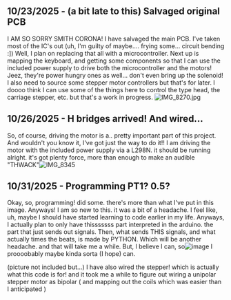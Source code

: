 <!--
  ===================    !!READ THIS NOTICE!!   ====================
  DO NOT edit this file manually. Your changes WILL BE OVERWRITTEN!
  This journal is auto generated and updated by Hack Club Blueprint.
  To edit this file, please edit your journal entries on Blueprint.
  ==================================================================
-->

## 10/23/2025 - (a bit late to this) Salvaged original PCB  

I AM SO SORRY SMITH CORONA! I have salvaged the main PCB. I've taken most of the IC's out (uh, I'm guilty of maybe.... frying some... circuit bending :]) Well, I plan on replacing that all with a microcontroller. Next up is mapping the keyboard, and getting some components so that I can use the included power supply to drive both the microcontroller and the motors! Jeez, they're power hungry ones as well... don't even bring up the solenoid! I also need to source some stepper motor controllers but that's for later.
I doooo think I can use some of the things here to control the type head, the carriage stepper, etc. but that's a work in progress. ![IMG_8270.jpg](https://blueprint.hackclub.com/user-attachments/blobs/proxy/eyJfcmFpbHMiOnsiZGF0YSI6NDg2MiwicHVyIjoiYmxvYl9pZCJ9fQ==--c193a3c6495a7e8ed740a6aa8b8778c6e6f321b5/IMG_8270.jpg)
  

## 10/26/2025 - H bridges arrived! And wired...  

So, of course, driving the motor is a.. pretty important part of this project. And wouldn't you know it, I've got just the way to do it!! I am driving the motor with the included power supply via a L298N. it should be running alright. it's got plenty force, more than enough to make an audible "THWACK"![IMG_8345](https://blueprint.hackclub.com/user-attachments/blobs/proxy/eyJfcmFpbHMiOnsiZGF0YSI6NTc4NCwicHVyIjoiYmxvYl9pZCJ9fQ==--94478f6c5ae3b5bfe47ad436bdaf9dfea0e092a5/IMG_8345.jpg)
  

## 10/31/2025 - Programming PT1? 0.5?  

Okay, so, programming! did some. there's more than what I've put in this image. Anyways! I am so new to this. it was a bit of a headache. I feel like, uh, maybe I should have started learning to code earlier in my life. Anyways, I actually plan to only have thisssssss part interpreted in the arduino. the part that just sends out signals. Then, what sends THIS signals, and what actually times the beats, is made by PYTHON. Which will be another headache. and that will take me a while. But, I believe I can, so![image](https://blueprint.hackclub.com/user-attachments/blobs/proxy/eyJfcmFpbHMiOnsiZGF0YSI6NzIzMSwicHVyIjoiYmxvYl9pZCJ9fQ==--83314fcad10354d9c46af9f30728270079786de6/image.png)
 I proooobably maybe kinda sorta (I hope) can. 

(picture not included but...) I have also wired the stepper! which is actually what this code is for! and it took me a while to figure out wiring a unipolar stepper motor as bipolar ( and mapping out the coils which was easier than I anticipated )  

